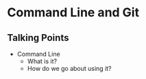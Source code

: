 # Command Line and Git

## Talking Points
- Command Line
	- What is it?
	- How do we go about using it?